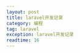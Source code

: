 ```yaml
---
layout: post
title: laravel开发记录
category: 编程
tag: laravel
exception: laravel开发记录
readtime: 16
---
```

